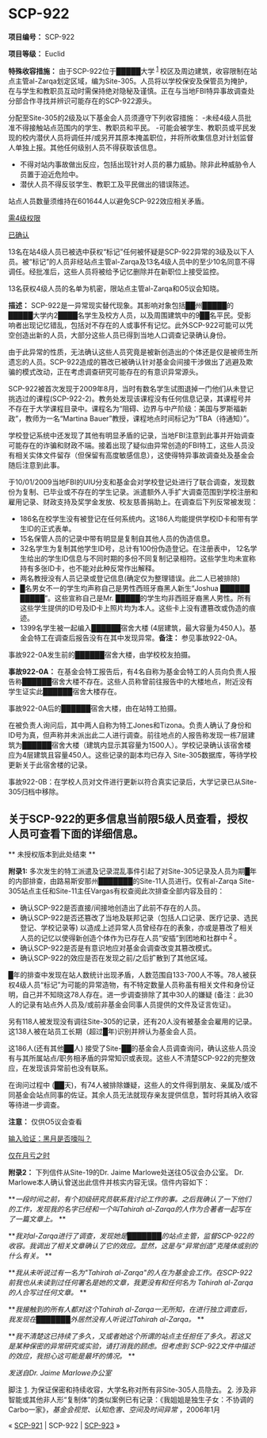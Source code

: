 # SCP-922
                        


**项目编号：** SCP-922

**项目等级：** Euclid

**特殊收容措施：** 由于SCP-922位于█████大学<sup class='footnoteref'>
 <a shape='rect' class='footnoteref' id='footnoteref-1' href='javascript:;' onclick='WIKIDOT.page.utils.scrollToReference(&apos;footnote-1&apos;)'>1</a>
</sup>校区及周边建筑，收容限制在站点主管al-Zarqa划定区域，编为Site-305。人员将以学校保安及保管员为掩护，在与学生和教职员互动时需保持绝对隐秘及谨慎。正在与当地FBI特异事故调查处分部合作寻找并辨识可能存在的SCP-922源头。

分配至Site-305的2级及以下基金会人员须遵守下列收容措施：
-未经4级人员批准不得接触站点范围内的学生、教职员和平民。
-可能会被学生、教职员或平民发现的校内潜伏人员将调任并/或另开其原本掩盖职位，并将所收集信息对计划监督人单独上报。其他任何级别人员不得获取该信息。
- 不得对站内事故做出反应，包括出现针对人员的暴力威胁。除非此种威胁令人员置于迫近危险中。
- 潜伏人员不得反驳学生、教职工及平民做出的错误陈述。

站点人员数量须维持在601644人以避免SCP-922效应相关矛盾。


<a shape='rect' class='collapsible-block-link' href='javascript:;'>&#38656;4&#32423;&#26435;&#38480;</a>

<a shape='rect' class='collapsible-block-link' href='javascript:;'>&#24050;&#30830;&#35748;</a>

13名在站4级人员已被选中获权“标记”任何被怀疑是SCP-922异常的3级及以下人员。被“标记”的人员非经站点主管al-Zarqa及13名4级人员中的至少10名同意不得调任。经批准后，这些人员将被给予记忆删除并在新职位上接受监控。

13名获权4级人员的名单为机密，限站点主管al-Zarqa和O5议会知晓。




**描述：** SCP-922是一异常现实替代现象。其影响对象包括██州█████的█████大学内2████名学生及校方人员，以及周围建筑中的9██名平民。受影响者出现记忆错乱，包括对不存在的人或事怀有记忆。此外SCP-922可能可以凭空创造出新的人员，大部分这些人员已得到当地人口调查记录确认身份。

由于此异常的性质，无法确认这些人员究竟是被新创造出的个体还是仅是被师生所遗忘的人员。SCP-922造成的篡改已被确认针对基金会间接干涉做出了逃避及欺骗的模式改动，正在考虑调查研究可能存在的有意识异常源头。

SCP-922被首次发现于2009年8月，当时有数名学生试图退掉一门他们从未登记挑选过的课程(SCP-922-2)。教务处发现该课程没有任何信息记录，其课程号并不存在于大学课程目录中。课程名为“阻碍、边界与中产阶级：美国与罗斯福新政”，教师为一名“Martina Bauer”教授，课程地点时间标记为“TBA（待通知）”。

学校登记系统中还发现了其他有明显矛盾的记录，当地FBI注意到此事并开始调查可能存在的诈骗和财政不端。接着出现了疑似由异常创造的FBI特工，这些人员没有相关实体文件留存（但保留有高度敏感信息），这使得特异事故调查处及基金会随后注意到此事。

于10/01/2009当地FBI的UIU分支和基金会对学校登记处进行了联合调查，发现数份为复制、已毕业或不存在的学生记录。派遣额外人手扩大调查范围到学校注册和雇用记录、财政支持及奖学金发放、校友慈善捐助上。在调查后下列反常被发现：

- 186名在校学生没有被登记在任何系统内。这186人均能提供学校ID卡和带有学生ID的正式表单。
- 15名保管人员的记录中带有明显是复制自其他人员的伪造信息。
- 32名学生为复制其他学生ID号，总计有100份伪造登记。在注册表中， 12名学生给出的学生ID信息与不同时期的多份不同复制记录相符。这些学生均未宣称持有多张ID卡，也不能对此种反常作出解释。
- 两名教授没有人员记录或登记信息(确定仅为整理错误。此二人已被排除)
- █名男女不一的学生均声称自己是男性西班牙裔黑人新生“Joshua ██████ █████”。这些宣称自己是Mr. █████的学生均非西班牙裔黑人男性。所有这些学生提供的ID号及ID卡上照片均为本人。这些卡上没有遭篡改或伪造的痕迹。
- 1399名学生被一起编入██████宿舍大楼 (4层建筑，最大容量为450人)。基金会特工在调查后报告没有在其中发现异常。**备注：** 参见事故922-0A。



事故922-0A发生前的██████宿舍大楼，由学校校友拍摄。



**事故922-0A：** 在基金会特工报告后，有4名自称为基金会特工的人员向负责人报告称██████宿舍大楼不存在。这些人员称曾前往报告中的大楼地点，附近没有学生证实此██████宿舍大楼存在。



事故922-0A后的██████宿舍大楼，由在站特工拍摄。



在被负责人询问后，其中两人自称为特工Jones和Tizona。负责人确认了身份和ID号为真，但声称并未派出此二人进行调查。前往地点的人报告称发现一栋7层建筑为██████宿舍大楼（建筑内显示其容量为1500人）。学校记录确认该宿舍楼应为4层建筑且容量450人。这些记录的副本均已存入 Site-305数据库，等待学校更新关于此宿舍楼的记录。

事故922-0B：在学校人员对文件进行更新以符合真实记录后，大学记录已从Site-305归档中移除。




## 关于SCP-922的更多信息当前限5级人员查看，授权人员可查看下面的详细信息。

**           未授权版本到此处结束           ** 






**附录1:**  多次发生的特工派遣及记录混乱事件引起了对Site-305记录及人员为期█年的内部排查，由路易斯安那州███████的Site-11人员进行。仅有al-Zarqa Site-305站点主任和Site-11主任Vargas有权查阅此次排查全部内容及目的：

- 确认SCP-922是否直接/间接地创造出了此前不存在的人员。
- 确认SCP-922是否还篡改了当地及联邦记录（包括人口记录、医疗记录、选民登记、学校记录等) 以造成上述异常人员曾经存在的表象，亦或是篡改了相关人员的记忆以使得新创造个体作为已存在人员“安插”到团地和社群中<sup class='footnoteref'>
 <a shape='rect' class='footnoteref' id='footnoteref-2' href='javascript:;' onclick='WIKIDOT.page.utils.scrollToReference(&apos;footnote-2&apos;)'>2</a>
</sup>。
- 确认SCP-922是否是有意识地应对基金会调查改变其篡改模式。
- 确认SCP-922的效应是否在发现之前/之后扩散到了其他区域。

█年的排查中发现在站人数统计出现矛盾，人数范围自133-700人不等。78人被获权4级人员“标记”为可能的异常造物，有不特定数量人员称虽有相关文件和身份证明，自己并不知晓这78人存在。进一步调查排除了其中30人的嫌疑 (备注：此30人的记录有站点外人员及/或前非基金会同事人员提供的文件及证言佐证)。

另有118人被发现没有调往Site-305的记录，还有20人没有被基金会雇用的记录。这138人被在站员工长期（超过█年)识别并辨认为基金会人员。

这186人(还有其他██人) 接受了Site-██的基金会人员调查询问，确认这些人员没有与其所属站点/职务相矛盾的异常知识或表现。这些人不清楚SCP-922的完整效应，在发现该异常前也没有联系。

在询问过程中 (██天)，有74人被排除嫌疑，这些人的文件得到朋友、亲属及/或不同基金会站点同事的佐证。其余人员无法就现存亲友提供信息，暂时将其纳入收容等待进一步调查。



**注意：** 仅供O5议会查看


<a shape='rect' class='collapsible-block-link' href='javascript:;'>&#36755;&#20837;&#39564;&#35777;&#65306;&#40657;&#26376;&#26159;&#21542;&#22158;&#21483;&#65311;</a>

<a shape='rect' class='collapsible-block-link' href='javascript:;'>&#20165;&#22312;&#26376;&#20111;&#20043;&#26102;</a>

**附录2：** 下列信件从Site-19的Dr. Jaime Marlowe处送往O5议会办公室。 Dr. Marlowe本人确认曾送出此信件并核实内容无误。信件内容如下：


***一段时间之前，有个初级研究员联系我讨论工作的事。之后我确认了一下他们的工作，发现我的名字已经和一个叫Tahirah al-Zarqa的人作为合著者一起写在了一篇文章上。* ** 

***我对al-Zarqa进行了调查，发现她是███████的站点主管，监督SCP-922的收容。我调出了相关文章确认了它的效应。显然，这是与“异常创造”克隆体或别的什么有关。* ** 

***我从未听说过有一名为"Tahirah al-Zarqa"的人在为基金会工作。在SCP-922前我也从未读到过任何署名是她的文章，我更没有和任何名为 Tahirah al-Zarqa的人合写过任何文章。* ** 

***我接触到的所有人都对这个Tahirah al-Zarqa一无所知，在进行独立调查后，我发现在███████外居然没有人听说过Tahirah al-Zarqa。* ** 

***我不清楚这已持续了多久，又或者她这个所谓的站点主任担任了多久。若这又是某种保密的异常研究或实验，请打消我的顾虑。但考虑到 SCP-922文件中描述的效应，我担心这可能是最坏的情况。* ** 

*发送自Dr. Jaime Marlowe办公室* 






脚注
<a shape='rect' href='javascript:;' onclick='WIKIDOT.page.utils.scrollToReference(&apos;footnoteref-1&apos;)'>1</a>. 为保证保密和持续收容，大学名称对所有非Site-305人员隐去。
<a shape='rect' href='javascript:;' onclick='WIKIDOT.page.utils.scrollToReference(&apos;footnoteref-2&apos;)'>2</a>. 涉及非智能或其他非人形“复制体”的类似案例已有记录：《我姐姐是独生子女：不协调的Carbo一家》，*基金会视觉、认知危害、空间及时间异常* ，2006年1月



« [SCP-921](/scp-921) | SCP-922 | [SCP-923](/scp-923) »





                    